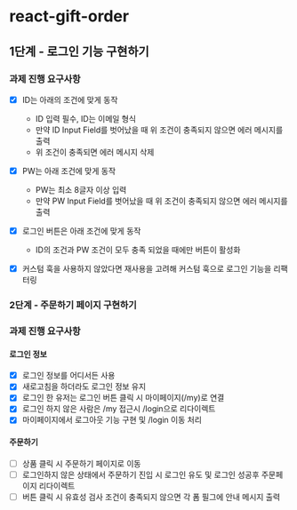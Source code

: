 # react-gift-order

## 1단계 - 로그인 기능 구현하기

### 과제 진행 요구사항

- [x] ID는 아래의 조건에 맞게 동작  
  - ID 입력 필수, ID는 이메일 형식  
  - 만약 ID Input Field를 벗어났을 때 위 조건이 충족되지 않으면 에러 메시지를 출력  
  - 위 조건이 충족되면 에러 메시지 삭제

- [x] PW는 아래 조건에 맞게 동작  
  - PW는 최소 8글자 이상 입력  
  - 만약 PW Input Field를 벗어났을 때 위 조건이 충족되지 않으면 에러 메시지를 출력

- [x] 로그인 버튼은 아래 조건에 맞게 동작  
  - ID의 조건과 PW 조건이 모두 충족 되었을 때에만 버튼이 활성화

- [x] 커스텀 훅을 사용하지 않았다면 재사용을 고려해 커스텀 훅으로 로그인 기능을 리팩터링

### 2단계 - 주문하기 페이지 구현하기

### 과제 진행 요구사항

#### 로그인 정보
- [x] 로그인 정보를 어디서든 사용
- [x] 새로고침을 하더라도 로그인 정보 유지
- [x] 로그인 한 유저는 로그인 버튼 클릭 시 마이페이지(/my)로 연결
- [x] 로그인 하지 않은 사람은 /my 접근시 /login으로 리다이렉트
- [x] 마이페이지에서 로그아웃 기능 구현 및 /login 이동 처리

#### 주문하기
- [ ] 상품 클릭 시 주문하기 페이지로 이동
- [ ] 로그인하지 않은 상태에서 주문하기 진입 시 로그인 유도 및 로그인 성공후 주문페이지 리다이렉트
- [ ] 버튼 클릭 시 유효성 검사 조건이 충족되지 않으면 각 폼 필그에 안내 메시지 출력